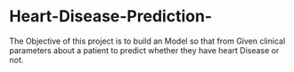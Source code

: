 # Heart-Disease-Prediction-
The Objective of this project is to build an Model so that from Given clinical parameters about a patient to predict whether they have heart Disease or not.
